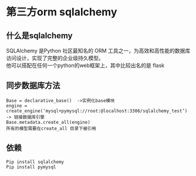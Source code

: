 <!--
 * @Author: your name
 * @Date: 2021-06-24 10:23:58
 * @LastEditTime: 2021-06-24 11:13:39
 * @LastEditors: Please set LastEditors
 * @Description: In User Settings Edit
 * @FilePath: \django-lession\lession4\4-5_第三方orm-sqlalchemy.md
-->
# 第三方orm sqlalchemy  

## 什么是sqlalchemy  

SQLAlchemy 是Python 社区最知名的 ORM 工具之一，为高效和高性能的数据库访问设计，实现了完整的企业级持久模型。  
他可以搭配在任何一个python的web框架上，其中比较出名的是 flask  

## 同步数据库方法  

```
Base = declarative_base()  ->实例化base模块
engine = create_engine(‘mysql+pymysql://root:@localhost:3306/sqlalchemy_test’)  -> 链接数据库引擎
Base.metadata.create_all(engine)
所有的模型需要在create_all 目录下被引用
```
## 依赖  

```
Pip install sqlalchemy
Pip install pymysql

```

